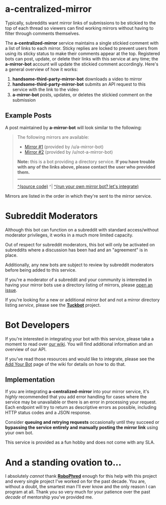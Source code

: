 # a-centralized-mirror

Typically, subreddits want mirror links of submissions to be stickied to the top of each thread so viewers can find working mirrors without having to filter through comments themselves.

The **a-centralized-mirror** service maintains a single stickied comment with a list of links to each mirror. Sticky replies are locked to prevent users from using its sticky status to make their comments appear at the top. Registered bots can post, update, or delete their links with this service at any time; the **a-mirror-bot** account will update the stickied comment accordingly. Here's a general overview of how it works:

1. **handsome-third-party-mirror-bot** downloads a video to mirror
2. **handsome-third-party-mirror-bot** submits an API request to this service with the link to the video
3. **a-mirror-bot** posts, updates, or deletes the stickied comment on the submission

## Example Posts

A post maintained by **a-mirror-bot** will look similar to the following:

> The following mirrors are available:
>
> - [Mirror #1](https://youtube.com/) (provided by /u/a-mirror-bot)
> - [Mirror #2](https://youtube.com/) (provided by /u/not-a-mirror-bot)
>
> **Note:** this is a bot providing a directory service. **If you have trouble with any of the links above, please contact the user who provided them.**
>
> ---
>
> [^(source code)](https://amirror.link/source) ^| [^(run your own mirror bot? let's integrate)](https://amirror.link/lets-talk)

Mirrors are listed in the order in which they're sent to the mirror service.

# Subreddit Moderators

Although this bot can function on a subreddit with standard access/without moderator privileges, it works in a much more limited capacity.

Out of respect for subreddit moderators, this bot will only be activated on subreddits where a discussion has been had and an "agreement" is in place.

Additionally, any new bots are subject to review by subreddit moderators before being added to this service.

If you're a moderator of a subreddit and your community is interested in having your mirror bots use a directory listing of mirrors, please [open an issue](https://github.com/kyleratti/a-centralized-mirror/issues/new?assignees=kyleratti&labels=subreddit+partnership&template=subreddit-partnership.md&title=).

If you're looking for a new or additional mirror _bot_ and not a mirror directory listing _service_, please see the [**Tuckbot**](https://github.com/kyleratti/tuckbot-downloader) project.

# Bot Developers

If you're interested in integrating your bot with this service, please take a moment to read over [our wiki](https://github.com/kyleratti/a-centralized-mirror/wiki). You will find additional information and an overview of our API.

If you've read those resources and would like to integrate, please see the [Add Your Bot](https://github.com/kyleratti/a-centralized-mirror/wiki/Add-Your-Bot) page of the wiki for details on how to do that.

## Implementation

If you are integrating **a-centralized-mirror** into your mirror service, it's _highly_ recommended that you add error handling for cases where the service may be unavailable or there is an error in processing your request. Each endpoint will try to return as descriptive errors as possible, including HTTP status codes and a JSON response.

Consider **queuing and retrying requests** occasionally until they succeed or **bypassing the service entirely and manually posting the mirror link** using your own bot.

This service is provided as a fun hobby and does not come with any SLA.

# And a standing ovation to...

I absolutely _cannot_ thank **[RoboPhred](https://github.com/robophred)** enough for this help with this project and every single project I've worked on for the past decade. You are, without a doubt, the smartest man I'll ever know and the only reason I can program at all. Thank you so very much for your patience over the past _decade_ of mentorship you've provided me.
